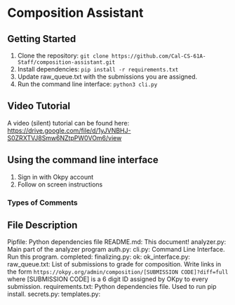 # Composition Assistant

## Getting Started
1. Clone the repository: `git clone https://github.com/Cal-CS-61A-Staff/composition-assistant.git`
2. Install dependencies: `pip install -r requirements.txt`
3. Update raw_queue.txt with the submissions you are assigned.
3. Run the command line interface: `python3 cli.py`

## Video Tutorial
A video (silent) tutorial can be found here: https://drive.google.com/file/d/1yJVNBHJ-S0ZRXTVJ8Smw6NZtpPW0VOm6/view

## Using the command line interface
1. Sign in with Okpy account
2. Follow on screen instructions

### Types of Comments

## File Description
Pipfile: Python dependencies file
README.md: This document!
analyzer.py: Main part of the analyzer program
auth.py:
cli.py: Command Line Interface. Run this program.
completed:
finalizing.py:
ok:
ok_interface.py:
raw_queue.txt: List of submissions to grade for composition. Write links in the form `https://okpy.org/admin/composition/[SUBMISSION CODE]?diff=full` where [SUBMISSION CODE] is a 6 digit ID assigned by OKpy to every submission.
requirements.txt: Python dependencies file. Used to run pip install.
secrets.py:
templates.py:
